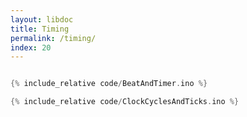 ```yaml
---
layout: libdoc
title: Timing
permalink: /timing/
index: 20
---
```


```cpp
```

```cpp
{% include_relative code/BeatAndTimer.ino %}
```

```cpp
{% include_relative code/ClockCyclesAndTicks.ino %}
```

